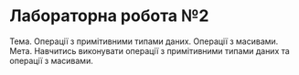 # Лабораторна робота №2
Тема. Операції з примітивними типами даних. Операції з масивами.  
Мета. Навчитись виконувати операції з примітивними типами даних та операції з масивами.
